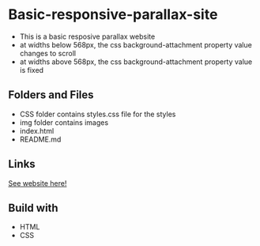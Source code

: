 # Basic-responsive-parallax-site
- This is a basic resposive parallax website
- at widths below 568px, the css background-attachment property value changes to scroll
- at widths above 568px, the css background-attachment property value is fixed
## Folders and Files
- CSS folder contains styles.css file for the styles
- img folder contains images
- index.html 
- README.md
## Links
[See website here!](https://dulanjaleefl.github.io/Basic-responsive-parallax-site/)
## Build with
- HTML
- CSS

